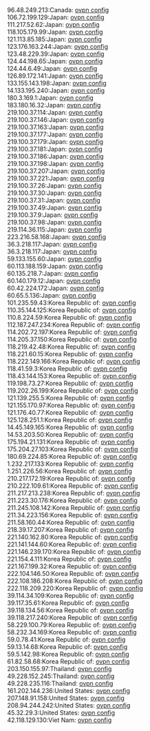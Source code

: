 96.48.249.213:Canada: [ovpn config](vpn/96_48_249_213.ovpn)  
106.72.199.129:Japan: [ovpn config](vpn/106_72_199_129.ovpn)  
111.217.52.62:Japan: [ovpn config](vpn/111_217_52_62.ovpn)  
118.105.179.99:Japan: [ovpn config](vpn/118_105_179_99.ovpn)  
121.113.85.185:Japan: [ovpn config](vpn/121_113_85_185.ovpn)  
123.176.163.244:Japan: [ovpn config](vpn/123_176_163_244.ovpn)  
123.48.229.39:Japan: [ovpn config](vpn/123_48_229_39.ovpn)  
124.44.198.65:Japan: [ovpn config](vpn/124_44_198_65.ovpn)  
124.44.6.49:Japan: [ovpn config](vpn/124_44_6_49.ovpn)  
126.89.172.141:Japan: [ovpn config](vpn/126_89_172_141.ovpn)  
133.155.143.198:Japan: [ovpn config](vpn/133_155_143_198.ovpn)  
14.133.195.240:Japan: [ovpn config](vpn/14_133_195_240.ovpn)  
180.3.169.1:Japan: [ovpn config](vpn/180_3_169_1.ovpn)  
183.180.16.32:Japan: [ovpn config](vpn/183_180_16_32.ovpn)  
219.100.37.114:Japan: [ovpn config](vpn/219_100_37_114.ovpn)  
219.100.37.146:Japan: [ovpn config](vpn/219_100_37_146.ovpn)  
219.100.37.163:Japan: [ovpn config](vpn/219_100_37_163.ovpn)  
219.100.37.177:Japan: [ovpn config](vpn/219_100_37_177.ovpn)  
219.100.37.179:Japan: [ovpn config](vpn/219_100_37_179.ovpn)  
219.100.37.181:Japan: [ovpn config](vpn/219_100_37_181.ovpn)  
219.100.37.186:Japan: [ovpn config](vpn/219_100_37_186.ovpn)  
219.100.37.198:Japan: [ovpn config](vpn/219_100_37_198.ovpn)  
219.100.37.207:Japan: [ovpn config](vpn/219_100_37_207.ovpn)  
219.100.37.221:Japan: [ovpn config](vpn/219_100_37_221.ovpn)  
219.100.37.26:Japan: [ovpn config](vpn/219_100_37_26.ovpn)  
219.100.37.30:Japan: [ovpn config](vpn/219_100_37_30.ovpn)  
219.100.37.31:Japan: [ovpn config](vpn/219_100_37_31.ovpn)  
219.100.37.49:Japan: [ovpn config](vpn/219_100_37_49.ovpn)  
219.100.37.9:Japan: [ovpn config](vpn/219_100_37_9.ovpn)  
219.100.37.98:Japan: [ovpn config](vpn/219_100_37_98.ovpn)  
219.114.36.115:Japan: [ovpn config](vpn/219_114_36_115.ovpn)  
223.216.58.168:Japan: [ovpn config](vpn/223_216_58_168.ovpn)  
36.3.218.117:Japan: [ovpn config](vpn/36_3_218_117.ovpn)  
36.3.218.117:Japan: [ovpn config](vpn/36_3_218_117.ovpn)  
59.133.155.60:Japan: [ovpn config](vpn/59_133_155_60.ovpn)  
60.113.188.159:Japan: [ovpn config](vpn/60_113_188_159.ovpn)  
60.135.218.7:Japan: [ovpn config](vpn/60_135_218_7.ovpn)  
60.140.179.12:Japan: [ovpn config](vpn/60_140_179_12.ovpn)  
60.42.224.172:Japan: [ovpn config](vpn/60_42_224_172.ovpn)  
60.65.5.136:Japan: [ovpn config](vpn/60_65_5_136.ovpn)  
101.235.59.43:Korea Republic of: [ovpn config](vpn/101_235_59_43.ovpn)  
110.35.144.125:Korea Republic of: [ovpn config](vpn/110_35_144_125.ovpn)  
110.8.224.59:Korea Republic of: [ovpn config](vpn/110_8_224_59.ovpn)  
112.187.247.234:Korea Republic of: [ovpn config](vpn/112_187_247_234.ovpn)  
114.202.72.197:Korea Republic of: [ovpn config](vpn/114_202_72_197.ovpn)  
114.205.37.150:Korea Republic of: [ovpn config](vpn/114_205_37_150.ovpn)  
118.219.42.48:Korea Republic of: [ovpn config](vpn/118_219_42_48.ovpn)  
118.221.60.15:Korea Republic of: [ovpn config](vpn/118_221_60_15.ovpn)  
118.222.149.166:Korea Republic of: [ovpn config](vpn/118_222_149_166.ovpn)  
118.41.59.3:Korea Republic of: [ovpn config](vpn/118_41_59_3.ovpn)  
118.43.144.153:Korea Republic of: [ovpn config](vpn/118_43_144_153.ovpn)  
119.198.73.27:Korea Republic of: [ovpn config](vpn/119_198_73_27.ovpn)  
119.202.26.199:Korea Republic of: [ovpn config](vpn/119_202_26_199.ovpn)  
121.139.255.5:Korea Republic of: [ovpn config](vpn/121_139_255_5.ovpn)  
121.155.170.97:Korea Republic of: [ovpn config](vpn/121_155_170_97.ovpn)  
121.176.40.77:Korea Republic of: [ovpn config](vpn/121_176_40_77.ovpn)  
125.128.251.1:Korea Republic of: [ovpn config](vpn/125_128_251_1.ovpn)  
14.45.149.165:Korea Republic of: [ovpn config](vpn/14_45_149_165.ovpn)  
14.53.203.50:Korea Republic of: [ovpn config](vpn/14_53_203_50.ovpn)  
175.194.21.131:Korea Republic of: [ovpn config](vpn/175_194_21_131.ovpn)  
175.204.27.103:Korea Republic of: [ovpn config](vpn/175_204_27_103.ovpn)  
180.69.224.85:Korea Republic of: [ovpn config](vpn/180_69_224_85.ovpn)  
1.232.217.133:Korea Republic of: [ovpn config](vpn/1_232_217_133.ovpn)  
1.251.226.56:Korea Republic of: [ovpn config](vpn/1_251_226_56.ovpn)  
210.217.172.19:Korea Republic of: [ovpn config](vpn/210_217_172_19.ovpn)  
210.222.109.61:Korea Republic of: [ovpn config](vpn/210_222_109_61.ovpn)  
211.217.213.238:Korea Republic of: [ovpn config](vpn/211_217_213_238.ovpn)  
211.223.30.176:Korea Republic of: [ovpn config](vpn/211_223_30_176.ovpn)  
211.245.108.142:Korea Republic of: [ovpn config](vpn/211_245_108_142.ovpn)  
211.34.223.156:Korea Republic of: [ovpn config](vpn/211_34_223_156.ovpn)  
211.58.160.44:Korea Republic of: [ovpn config](vpn/211_58_160_44.ovpn)  
218.39.17.207:Korea Republic of: [ovpn config](vpn/218_39_17_207.ovpn)  
221.140.162.80:Korea Republic of: [ovpn config](vpn/221_140_162_80.ovpn)  
221.141.144.60:Korea Republic of: [ovpn config](vpn/221_141_144_60.ovpn)  
221.146.239.170:Korea Republic of: [ovpn config](vpn/221_146_239_170.ovpn)  
221.154.4.111:Korea Republic of: [ovpn config](vpn/221_154_4_111.ovpn)  
221.167.199.32:Korea Republic of: [ovpn config](vpn/221_167_199_32.ovpn)  
222.104.146.50:Korea Republic of: [ovpn config](vpn/222_104_146_50.ovpn)  
222.108.186.208:Korea Republic of: [ovpn config](vpn/222_108_186_208.ovpn)  
222.118.209.220:Korea Republic of: [ovpn config](vpn/222_118_209_220.ovpn)  
39.114.34.109:Korea Republic of: [ovpn config](vpn/39_114_34_109.ovpn)  
39.117.35.61:Korea Republic of: [ovpn config](vpn/39_117_35_61.ovpn)  
39.118.134.56:Korea Republic of: [ovpn config](vpn/39_118_134_56.ovpn)  
39.118.217.240:Korea Republic of: [ovpn config](vpn/39_118_217_240.ovpn)  
58.229.100.79:Korea Republic of: [ovpn config](vpn/58_229_100_79.ovpn)  
58.232.34.169:Korea Republic of: [ovpn config](vpn/58_232_34_169.ovpn)  
59.0.78.41:Korea Republic of: [ovpn config](vpn/59_0_78_41.ovpn)  
59.13.14.68:Korea Republic of: [ovpn config](vpn/59_13_14_68.ovpn)  
59.5.142.98:Korea Republic of: [ovpn config](vpn/59_5_142_98.ovpn)  
61.82.58.68:Korea Republic of: [ovpn config](vpn/61_82_58_68.ovpn)  
203.150.155.97:Thailand: [ovpn config](vpn/203_150_155_97.ovpn)  
49.228.152.245:Thailand: [ovpn config](vpn/49_228_152_245.ovpn)  
49.228.235.116:Thailand: [ovpn config](vpn/49_228_235_116.ovpn)  
161.202.144.236:United States: [ovpn config](vpn/161_202_144_236.ovpn)  
207.148.91.158:United States: [ovpn config](vpn/207_148_91_158.ovpn)  
208.94.244.242:United States: [ovpn config](vpn/208_94_244_242.ovpn)  
45.32.29.3:United States: [ovpn config](vpn/45_32_29_3.ovpn)  
42.118.129.130:Viet Nam: [ovpn config](vpn/42_118_129_130.ovpn)  
